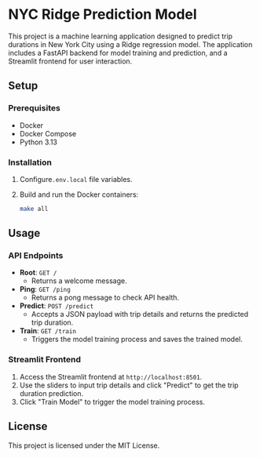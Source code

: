 # NYC Ridge Prediction Model

This project is a machine learning application designed to predict trip durations in New York City using a Ridge regression model. The application includes a FastAPI backend for model training and prediction, and a Streamlit frontend for user interaction.

## Setup

### Prerequisites

- Docker
- Docker Compose
- Python 3.13

### Installation

1. Configure`.env.local` file variables.

2. Build and run the Docker containers:
   ```sh
   make all
   ```

## Usage

### API Endpoints

- **Root**: `GET /`
  - Returns a welcome message.
- **Ping**: `GET /ping`
  - Returns a pong message to check API health.
- **Predict**: `POST /predict`
  - Accepts a JSON payload with trip details and returns the predicted trip duration.
- **Train**: `GET /train`
  - Triggers the model training process and saves the trained model.

### Streamlit Frontend

1. Access the Streamlit frontend at `http://localhost:8501`.
2. Use the sliders to input trip details and click "Predict" to get the trip duration prediction.
3. Click "Train Model" to trigger the model training process.

## License

This project is licensed under the MIT License.

